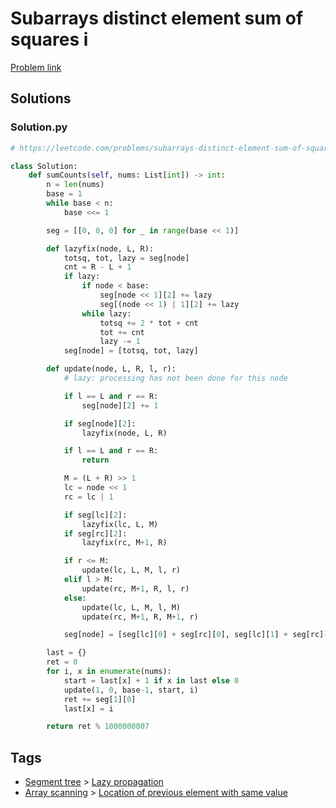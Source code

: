 # Subarrays distinct element sum of squares i

[Problem link](https://leetcode.com/problems/subarrays-distinct-element-sum-of-squares-i/)

## Solutions


### Solution.py
```py
# https://leetcode.com/problems/subarrays-distinct-element-sum-of-squares-i/

class Solution:
    def sumCounts(self, nums: List[int]) -> int:
        n = len(nums)
        base = 1
        while base < n:
            base <<= 1

        seg = [[0, 0, 0] for _ in range(base << 1)]

        def lazyfix(node, L, R):
            totsq, tot, lazy = seg[node]
            cnt = R - L + 1
            if lazy:
                if node < base:
                    seg[node << 1][2] += lazy
                    seg[(node << 1) | 1][2] += lazy
                while lazy:
                    totsq += 2 * tot + cnt
                    tot += cnt
                    lazy -= 1
            seg[node] = [totsq, tot, lazy]

        def update(node, L, R, l, r):
            # lazy: processing has not been done for this node

            if l == L and r == R:
                seg[node][2] += 1

            if seg[node][2]:
                lazyfix(node, L, R)

            if l == L and r == R:
                return

            M = (L + R) >> 1
            lc = node << 1
            rc = lc | 1

            if seg[lc][2]:
                lazyfix(lc, L, M)
            if seg[rc][2]:
                lazyfix(rc, M+1, R)

            if r <= M:
                update(lc, L, M, l, r)
            elif l > M:
                update(rc, M+1, R, l, r)
            else:
                update(lc, L, M, l, M)
                update(rc, M+1, R, M+1, r)

            seg[node] = [seg[lc][0] + seg[rc][0], seg[lc][1] + seg[rc][1], 0]

        last = {}
        ret = 0
        for i, x in enumerate(nums):
            start = last[x] + 1 if x in last else 0
            update(1, 0, base-1, start, i)
            ret += seg[1][0]
            last[x] = i

        return ret % 1000000007
```
## Tags

* [Segment tree](/README.md#Segment_tree) > [Lazy propagation](/README.md#Segment_tree-Lazy_propagation)
* [Array scanning](/README.md#Array_scanning) > [Location of previous element with same value](/README.md#Array_scanning-Location_of_previous_element_with_same_value)
